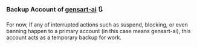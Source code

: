 ### Backup Account of [gensart-ai](https://github.com/gensart-ai) 🔃

For now,
If any of interrupted actions such as suspend, blocking, or even banning happen to a primary account (in this case means gensart-ai), this account acts as a temporary backup for work.
